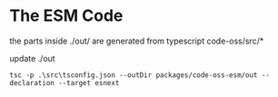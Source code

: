 # The ESM Code
the parts inside ./out/ are generated from typescript code-oss/src/*

update ./out
```shell
tsc -p .\src\tsconfig.json --outDir packages/code-oss-esm/out --declaration --target esnext
```
